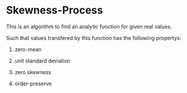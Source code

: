 # Skewness-Process

This is an algorithm to find an analytic function for given real values.

Such that values transfered by this function has the following propertys:

1. zero-mean

2. unit standard deviation

3. zero skewness

4. order-preserve
